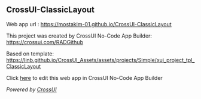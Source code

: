 ## CrossUI-ClassicLayout
Web app url : https://mostakim-01.github.io/CrossUI-ClassicLayout

This project was created by CrossUI No-Code App Builder: https://crossui.com/RADGithub

Based on template: https://linb.github.io/CrossUI_Assets/assets/projects/Simple/xui_project_tpl_ClassicLayout

Click [here](https://crossui.com/RADGithub/#!from=github&owner=mostakim-01&repo=CrossUI-ClassicLayout) to edit this web app in CrossUI No-Code App Builder

<i>Powered by [CrossUI](https://crossui.com)</i>
